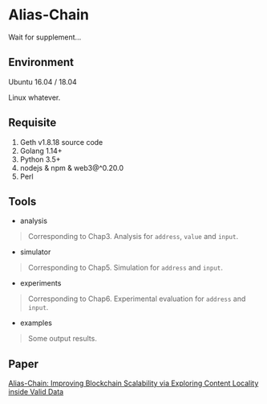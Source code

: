 # Alias-Chain

Wait for supplement...

## Environment

Ubuntu 16.04 / 18.04

Linux whatever.

## Requisite

1. Geth v1.8.18 source code
2. Golang 1.14+
3. Python 3.5+
4. nodejs & npm & web3@^0.20.0
5. Perl

## Tools

- analysis

 > Corresponding to Chap3. Analysis for `address`, `value` and `input`.

- simulator

 > Corresponding to Chap5. Simulation for `address` and `input`.

- experiments

 > Corresponding to Chap6. Experimental evaluation for `address` and `input`.

- examples

 > Some output results.

## Paper

[Alias-Chain: Improving Blockchain Scalability via Exploring Content Locality inside Valid Data]()